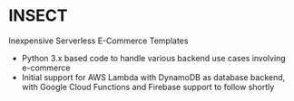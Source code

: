 # INSECT

Inexpensive Serverless E-Commerce Templates

* Python 3.x based code to handle various backend use cases involving e-commerce
* Initial support for AWS Lambda with DynamoDB as database backend, with Google Cloud Functions and Firebase support to follow shortly

